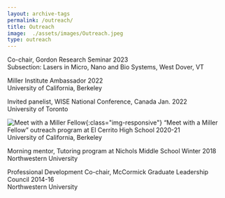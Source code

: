 ```yaml
---
layout: archive-tags
permalink: /outreach/
title: Outreach
image:  ./assets/images/Outreach.jpeg
type: outreach
---
```


Co-chair, Gordon Research Seminar 2023  
Subsection: Lasers in Micro, Nano and Bio Systems, West Dover, VT

Miller Institute Ambassador 2022   
University of California, Berkeley

Invited panelist, WISE National Conference, Canada Jan. 2022  
University of Toronto

![Meet with a Miller Fellow]({site.url}}/assets/images/Outreach.jpeg){:class="img-responsive"}
“Meet with a Miller Fellow” outreach program at El Cerrito High School 2020-21  
University of California, Berkeley 

Morning mentor, Tutoring program at Nichols Middle School Winter 2018  
Northwestern University

Professional Development Co-chair, McCormick Graduate Leadership Council 2014-16  
Northwestern University


